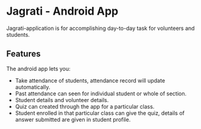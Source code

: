 # Jagrati - Android App 

Jagrati-application is for accomplishing day-to-day task for volunteers and students.

## Features

The android app lets you:
- Take attendance of students, attendance record will update automatically.
- Past attendance can seen for individual student or whole of section.
- Student details and volunteer details.
- Quiz can created through the app for a particular class.
- Student enrolled in that particular class can give the quiz, details of answer submitted are given in student profile.

